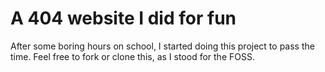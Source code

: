 
# A 404 website I did for fun

After some boring hours on school, I started doing this project to pass the time.
Feel free to fork or clone this, as I stood for the FOSS. 
